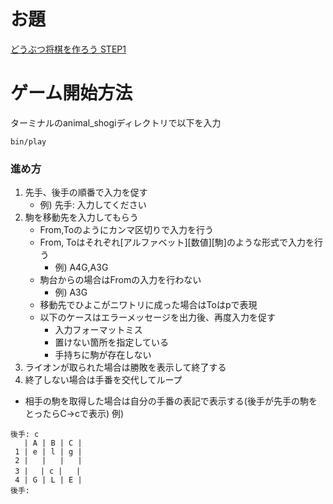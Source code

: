 # お題
[どうぶつ将棋を作ろう STEP1](https://github.com/luxiar/enjoy_ruby/wiki/%E3%81%A9%E3%81%86%E3%81%B6%E3%81%A4%E3%81%97%E3%82%87%E3%81%86%E3%81%8E%E3%82%92%E4%BD%9C%E3%82%8D%E3%81%86-STEP1)

# ゲーム開始方法
ターミナルのanimal_shogiディレクトリで以下を入力
```
bin/play
```

### 進め方 
1. 先手、後手の順番で入力を促す
    * 例) 先手: 入力してください 
1. 駒を移動先を入力してもらう
    * From,Toのようにカンマ区切りで入力を行う
    * From, Toはそれぞれ[アルファベット][数値][駒]のような形式で入力を行う
        * 例) A4G,A3G
    * 駒台からの場合はFromの入力を行わない
        * 例) A3G
    * 移動先でひよこがニワトリに成った場合はToはpで表現
    * 以下のケースはエラーメッセージを出力後、再度入力を促す
        * 入力フォーマットミス
        * 置けない箇所を指定している
        * 手持ちに駒が存在しない
1. ライオンが取られた場合は勝敗を表示して終了する
1. 終了しない場合は手番を交代してループ

* 相手の駒を取得した場合は自分の手番の表記で表示する(後手が先手の駒をとったらC->cで表示)
例)

```
後手: c
   | A | B | C |
 1 | e | l | g |
 2 |   |   |   |
 3 |　 | c |   |
 4 | G | L | E | 
後手:
```
